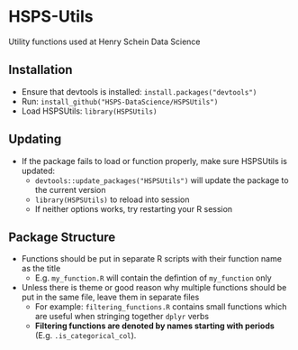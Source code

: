 # HSPS-Utils
Utility functions used at Henry Schein Data Science 

## Installation
* Ensure that devtools is installed: `install.packages("devtools")`
* Run: `install_github("HSPS-DataScience/HSPSUtils")` 
* Load HSPSUtils: `library(HSPSUtils)` 

## Updating
* If the package fails to load or function properly, make sure HSPSUtils is updated:
  + `devtools::update_packages("HSPSUtils")` will update the package to the current version 
  + `library(HSPSUtils)` to reload into session  
  + If neither options works, try restarting your R session 

## Package Structure 
* Functions should be put in separate R scripts with their function name as the title
  + E.g. `my_function.R` will contain the defintion of `my_function` only
* Unless there is theme or good reason why multiple functions should be put in the same file, leave them in separate files
  + For example: `filtering_functions.R` contains small functions which are useful when stringing together `dplyr` verbs
  + **Filtering functions are denoted by names starting with periods** (E.g. `.is_categorical_col`). 
